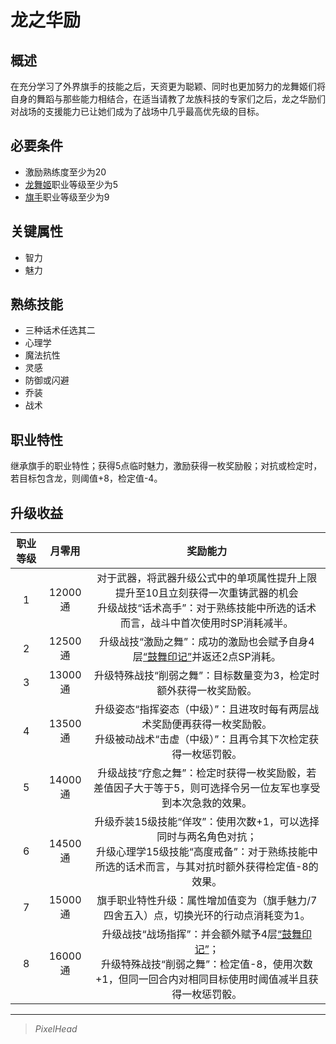 # 龙之华励

## 概述

在充分学习了外界旗手的技能之后，天资更为聪颖、同时也更加努力的龙舞姬们将自身的舞蹈与那些能力相结合，在适当请教了龙族科技的专家们之后，龙之华励们对战场的支援能力已让她们成为了战场中几乎最高优先级的目标。

## 必要条件

* 激励熟练度至少为20
* <a href="../dragon_dancer" target="_blank">龙舞姬</a>职业等级至少为5
* <a href="../../../basicJob/Standard-bearer" target="_blank">旗手</a>职业等级至少为9

## 关键属性

* 智力
* 魅力

## 熟练技能

* 三种话术任选其二
* 心理学
* 魔法抗性
* 灵感
* 防御或闪避
* 乔装
* 战术
  
## 职业特性

继承旗手的职业特性；获得5点临时魅力，激励获得一枚奖励骰；对抗或检定时，若目标包含龙，则阈值+8，检定值-4。

## 升级收益

职业等级|月零用|奖励能力
:--:|:--:|:--:
1|12000通|对于武器，将武器升级公式中的单项属性提升上限提升至10且立刻获得一次重铸武器的机会<br>升级战技“话术高手”：对于熟练技能中所选的话术而言，战斗中首次使用时SP消耗减半。
2|12500通|升级战技“激励之舞”：成功的激励也会赋予自身4层<a href="../../../../status/mark/#鼓舞印记" target="_blank">“鼓舞印记”</a>并返还2点SP消耗。
3|13000通|升级特殊战技“削弱之舞”：目标数量变为3，检定时额外获得一枚奖励骰。
4|13500通|升级姿态“指挥姿态（中级）”：且进攻时每有两层战术奖励便再获得一枚奖励骰。<br>升级被动战术“击虚（中级）”：且再令其下次检定获得一枚惩罚骰。
5|14000通|升级战技“疗愈之舞”：检定时获得一枚奖励骰，若差值因子大于等于5，则可选择令另一位友军也享受到本次急救的效果。
6|14500通|升级乔装15级技能“佯攻”：使用次数+1，可以选择同时与两名角色对抗；<br>升级心理学15级技能“高度戒备”：对于熟练技能中所选的话术而言，与其对抗时额外获得检定值-8的效果。
7|15000通|旗手职业特性升级：属性增加值变为（旗手魅力/7四舍五入）点，切换光环的行动点消耗变为1。
8|16000通|升级战技“战场指挥”：并会额外赋予4层<a href="../../../../status/mark/#鼓舞印记" target="_blank">“鼓舞印记”</a>；<br>升级特殊战技“削弱之舞”：检定值-8，使用次数+1，但同一回合内对相同目标使用时阈值减半且获得一枚惩罚骰。

---

> *PixelHead*
